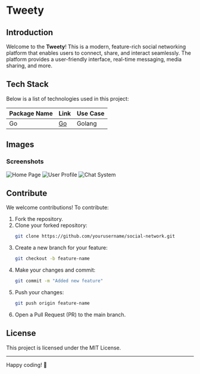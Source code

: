 # Tweety

## Introduction
Welcome to the **Tweety**! This is a modern, feature-rich social networking platform that enables users to connect, share, and interact seamlessly. The platform provides a user-friendly interface, real-time messaging, media sharing, and more.

## Tech Stack
Below is a list of technologies used in this project:

| Package Name | Link                                     | Use Case                                    |
|--------------|------------------------------------------|---------------------------------------------|
| Go        | [Go](https://go.dev/)            | Golang          |

## Images
### Screenshots
![Home Page](./images/homepage.png)
![User Profile](./images/userprofile.png)
![Chat System](./images/chat.png)

## Contribute
We welcome contributions! To contribute:
1. Fork the repository.
2. Clone your forked repository:
   ```sh
   git clone https://github.com/yourusername/social-network.git
   ```
3. Create a new branch for your feature:
   ```sh
   git checkout -b feature-name
   ```
4. Make your changes and commit:
   ```sh
   git commit -m "Added new feature"
   ```
5. Push your changes:
   ```sh
   git push origin feature-name
   ```
6. Open a Pull Request (PR) to the main branch.

## License
This project is licensed under the MIT License.

---

Happy coding! 🚀